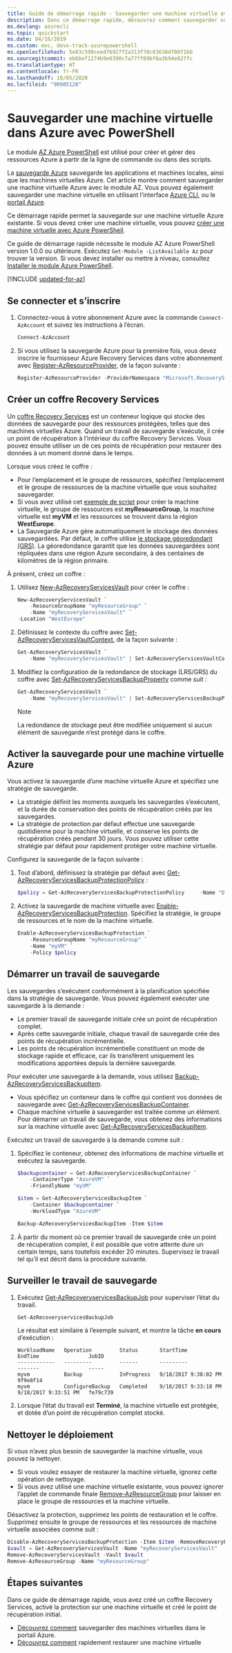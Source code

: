 ```yaml
---
title: Guide de démarrage rapide - Sauvegarder une machine virtuelle avec PowerShell
description: Dans ce démarrage rapide, découvrez comment sauvegarder vos machines virtuelles Azure avec le module Azure PowerShell.
ms.devlang: azurecli
ms.topic: quickstart
ms.date: 04/16/2019
ms.custom: mvc, devx-track-azurepowershell
ms.openlocfilehash: 5e83c599ceed76927f2a313f78c83638d708f1bb
ms.sourcegitcommit: eb6bef1274b9e6390c7a77ff69bf6a3b94e827fc
ms.translationtype: HT
ms.contentlocale: fr-FR
ms.lasthandoff: 10/05/2020
ms.locfileid: "90985128"
---
```

# <a name="back-up-a-virtual-machine-in-azure-with-powershell"></a>Sauvegarder une machine virtuelle dans Azure avec PowerShell

Le module [AZ Azure PowerShell](/powershell/azure/new-azureps-module-az) est utilisé pour créer et gérer des ressources Azure à partir de la ligne de commande ou dans des scripts.

La [sauvegarde Azure](backup-overview.md) sauvegarde les applications et machines locales, ainsi que les machines virtuelles Azure. Cet article montre comment sauvegarder une machine virtuelle Azure avec le module AZ. Vous pouvez également sauvegarder une machine virtuelle en utilisant l’interface [Azure CLI](quick-backup-vm-cli.md), ou le [portail Azure](quick-backup-vm-portal.md).

Ce démarrage rapide permet la sauvegarde sur une machine virtuelle Azure existante. Si vous devez créer une machine virtuelle, vous pouvez [créer une machine virtuelle avec Azure PowerShell](../virtual-machines/scripts/virtual-machines-windows-powershell-sample-create-vm.md?toc=%2fpowershell%2fmodule%2ftoc.json).

Ce guide de démarrage rapide nécessite le module AZ Azure PowerShell version 1.0.0 ou ultérieure. Exécutez `Get-Module -ListAvailable Az` pour trouver la version. Si vous devez installer ou mettre à niveau, consultez [Installer le module Azure PowerShell](/powershell/azure/install-az-ps).

[!INCLUDE [updated-for-az](../../includes/updated-for-az.md)]

## <a name="sign-in-and-register"></a>Se connecter et s’inscrire

1. Connectez-vous à votre abonnement Azure avec la commande `Connect-AzAccount` et suivez les instructions à l’écran.

    ```powershell
    Connect-AzAccount
    ```

2. Si vous utilisez la sauvegarde Azure pour la première fois, vous devez inscrire le fournisseur Azure Recovery Services dans votre abonnement avec [Register-AzResourceProvider](/powershell/module/az.Resources/Register-azResourceProvider), de la façon suivante :

    ```powershell
    Register-AzResourceProvider -ProviderNamespace "Microsoft.RecoveryServices"
    ```

## <a name="create-a-recovery-services-vault"></a>Créer un coffre Recovery Services

Un [coffre Recovery Services](backup-azure-recovery-services-vault-overview.md) est un conteneur logique qui stocke des données de sauvegarde pour des ressources protégées, telles que des machines virtuelles Azure. Quand un travail de sauvegarde s’exécute, il crée un point de récupération à l’intérieur du coffre Recovery Services. Vous pouvez ensuite utiliser un de ces points de récupération pour restaurer des données à un moment donné dans le temps.

Lorsque vous créez le coffre :

- Pour l’emplacement et le groupe de ressources, spécifiez l’emplacement et le groupe de ressources de la machine virtuelle que vous souhaitez sauvegarder.
- Si vous avez utilisé cet [exemple de script](../virtual-machines/scripts/virtual-machines-windows-powershell-sample-create-vm.md?toc=%2fpowershell%2fmodule%2ftoc.json) pour créer la machine virtuelle, le groupe de ressources est **myResourceGroup**, la machine virtuelle est **myVM** et les ressources se trouvent dans la région **WestEurope**.
- La Sauvegarde Azure gère automatiquement le stockage des données sauvegardées. Par défaut, le coffre utilise [le stockage géoredondant (GRS)](../storage/common/storage-redundancy.md#geo-redundant-storage). La géoredondance garantit que les données sauvegardées sont répliquées dans une région Azure secondaire, à des centaines de kilomètres de la région primaire.

À présent, créez un coffre :

1. Utilisez [New-AzRecoveryServicesVault](/powershell/module/az.recoveryservices/new-azrecoveryservicesvault) pour créer le coffre :

    ```powershell
    New-AzRecoveryServicesVault `
        -ResourceGroupName "myResourceGroup" `
        -Name "myRecoveryServicesVault" `
    -Location "WestEurope"
    ```

2. Définissez le contexte du coffre avec [Set-AzRecoveryServicesVaultContext](/powershell/module/az.RecoveryServices/Set-azRecoveryServicesVaultContext), de la façon suivante :

    ```powershell
    Get-AzRecoveryServicesVault `
        -Name "myRecoveryServicesVault" | Set-AzRecoveryServicesVaultContext
    ```

3. Modifiez la configuration de la redondance de stockage (LRS/GRS) du coffre avec [Set-AzRecoveryServicesBackupProperty](/powershell/module/az.recoveryservices/set-azrecoveryservicesbackupproperty) comme suit :

    ```powershell
    Get-AzRecoveryServicesVault `
        -Name "myRecoveryServicesVault" | Set-AzRecoveryServicesBackupProperty -BackupStorageRedundancy LocallyRedundant/GeoRedundant
    ```

    > [!NOTE]
    > La redondance de stockage peut être modifiée uniquement si aucun élément de sauvegarde n’est protégé dans le coffre.

## <a name="enable-backup-for-an-azure-vm"></a>Activer la sauvegarde pour une machine virtuelle Azure

Vous activez la sauvegarde d’une machine virtuelle Azure et spécifiez une stratégie de sauvegarde.

- La stratégie définit les moments auxquels les sauvegardes s’exécutent, et la durée de conservation des points de récupération créés par les sauvegardes.
- La stratégie de protection par défaut effectue une sauvegarde quotidienne pour la machine virtuelle, et conserve les points de récupération créés pendant 30 jours. Vous pouvez utiliser cette stratégie par défaut pour rapidement protéger votre machine virtuelle.

Configurez la sauvegarde de la façon suivante :

1. Tout d’abord, définissez la stratégie par défaut avec [Get-AzRecoveryServicesBackupProtectionPolicy](/powershell/module/az.recoveryservices/get-azrecoveryservicesbackupprotectionpolicy) :

    ```powershell
    $policy = Get-AzRecoveryServicesBackupProtectionPolicy     -Name "DefaultPolicy"
    ```

2. Activez la sauvegarde de machine virtuelle avec [Enable-AzRecoveryServicesBackupProtection](/powershell/module/az.recoveryservices/enable-azrecoveryservicesbackupprotection). Spécifiez la stratégie, le groupe de ressources et le nom de la machine virtuelle.

    ```powershell
    Enable-AzRecoveryServicesBackupProtection `
        -ResourceGroupName "myResourceGroup" `
        -Name "myVM" `
        -Policy $policy
    ```

## <a name="start-a-backup-job"></a>Démarrer un travail de sauvegarde

Les sauvegardes s’exécutent conformément à la planification spécifiée dans la stratégie de sauvegarde. Vous pouvez également exécuter une sauvegarde à la demande :

- Le premier travail de sauvegarde initiale crée un point de récupération complet.
- Après cette sauvegarde initiale, chaque travail de sauvegarde crée des points de récupération incrémentielle.
- Les points de récupération incrémentielle constituent un mode de stockage rapide et efficace, car ils transfèrent uniquement les modifications apportées depuis la dernière sauvegarde.

Pour exécuter une sauvegarde à la demande, vous utilisez [Backup-AzRecoveryServicesBackupItem](/powershell/module/az.recoveryservices/get-azrecoveryservicesbackupitem).

- Vous spécifiez un conteneur dans le coffre qui contient vos données de sauvegarde avec [Get-AzRecoveryServicesBackupContainer](/powershell/module/az.recoveryservices/get-azrecoveryservicesbackupcontainer).
- Chaque machine virtuelle à sauvegarder est traitée comme un élément. Pour démarrer un travail de sauvegarde, vous obtenez des informations sur la machine virtuelle avec [Get-AzRecoveryServicesBackupItem](/powershell/module/az.recoveryservices/get-azrecoveryservicesbackupitem).

Exécutez un travail de sauvegarde à la demande comme suit :

1. Spécifiez le conteneur, obtenez des informations de machine virtuelle et exécutez la sauvegarde.

    ```powershell
    $backupcontainer = Get-AzRecoveryServicesBackupContainer `
        -ContainerType "AzureVM" `
        -FriendlyName "myVM"

    $item = Get-AzRecoveryServicesBackupItem `
        -Container $backupcontainer `
        -WorkloadType "AzureVM"

    Backup-AzRecoveryServicesBackupItem -Item $item
    ```

2. À partir du moment où ce premier travail de sauvegarde crée un point de récupération complet, il est possible que votre attente dure un certain temps, sans toutefois excéder 20 minutes. Supervisez le travail tel qu’il est décrit dans la procédure suivante.

## <a name="monitor-the-backup-job"></a>Surveiller le travail de sauvegarde

1. Exécutez [Get-AzRecoveryservicesBackupJob](/powershell/module/az.recoveryservices/get-azrecoveryservicesbackupjob) pour superviser l’état du travail.

    ```powershell
    Get-AzRecoveryservicesBackupJob
    ```

    Le résultat est similaire à l’exemple suivant, et montre la tâche **en cours** d’exécution :

    ```output
    WorkloadName   Operation         Status       StartTime              EndTime                JobID
    ------------   ---------         ------       ---------              -------                -----
    myvm           Backup            InProgress   9/18/2017 9:38:02 PM                          9f9e8f14
    myvm           ConfigureBackup   Completed    9/18/2017 9:33:18 PM   9/18/2017 9:33:51 PM   fe79c739
    ```

2. Lorsque l’état du travail est **Terminé**, la machine virtuelle est protégée, et dotée d’un point de récupération complet stocké.

## <a name="clean-up-the-deployment"></a>Nettoyer le déploiement

Si vous n’avez plus besoin de sauvegarder la machine virtuelle, vous pouvez la nettoyer.

- Si vous voulez essayer de restaurer la machine virtuelle, ignorez cette opération de nettoyage.
- Si vous avez utilisé une machine virtuelle existante, vous pouvez ignorer l’applet de commande finale [Remove-AzResourceGroup](/powershell/module/az.resources/remove-azresourcegroup) pour laisser en place le groupe de ressources et la machine virtuelle.

Désactivez la protection, supprimez les points de restauration et le coffre. Supprimez ensuite le groupe de ressources et les ressources de machine virtuelle associées comme suit :

```powershell
Disable-AzRecoveryServicesBackupProtection -Item $item -RemoveRecoveryPoints
$vault = Get-AzRecoveryServicesVault -Name "myRecoveryServicesVault"
Remove-AzRecoveryServicesVault -Vault $vault
Remove-AzResourceGroup -Name "myResourceGroup"
```

## <a name="next-steps"></a>Étapes suivantes

Dans ce guide de démarrage rapide, vous avez créé un coffre Recovery Services, activé la protection sur une machine virtuelle et créé le point de récupération initial.

- [Découvrez comment](tutorial-backup-vm-at-scale.md) sauvegarder des machines virtuelles dans le portail Azure.
- [Découvrez comment](tutorial-restore-disk.md) rapidement restaurer une machine virtuelle

